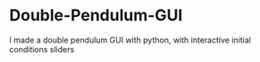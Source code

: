# Double-Pendulum-GUI
I made a double pendulum GUI with python, with interactive initial conditions sliders
